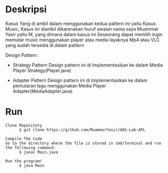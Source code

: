# Deskripsi
Kasus Yang di ambil dalam menggunakan kedua pattern ini yaitu Kasus Music, Kasus ini diambil dikarenakan huruf awalan nama saya Muammar Yasir yaitu M, yang dimana dalam kasus ini Seseorang dapat memilih ingin memutar music menggunakan player atau media layaknya Mp4 atau VLC yang sudah tersedia di dalam pattern

Design Pattern :
- Strategy Pattern
    Design pattern ini di Implementasikan ke dalam Media Player Strategy(Player.java)

- Adapter Pattern 
    Design pattern ini di Implementasikan ke dalam pemutaran lagu menggunakan Media Player Adapter(MediaAdapter.java)
    
    
# Run
    Clone Repository
          $ git clone https://github.com/MuammarYasir/UAS-Lab-APL
          
    Compile The Code
    Go to the directory where the file is stored in cmd/terminal and run the following command:
          $ javac Main.java
          
    Run the program!
          $ java Main



